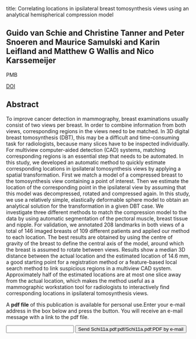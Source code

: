title: Correlating locations in ipsilateral breast tomosynthesis views using an analytical hemispherical compression model

## Guido van Schie and Christine Tanner and Peter Snoeren and Maurice Samulski and Karin Leifland and Matthew G Wallis and Nico Karssemeijer
PMB

<a href="https://doi.org/10.1088/0031-9155/56/15/006">DOI</a>

## Abstract
To improve cancer detection in mammography, breast examinations usually consist of two views per breast. In order to combine information from both views, corresponding regions in the views need to be matched. In 3D digital breast tomosynthesis (DBT), this may be a difficult and time-consuming task for radiologists, because many slices have to be inspected individually. For multiview computer-aided detection (CAD) systems, matching corresponding regions is an essential step that needs to be automated. In this study, we developed an automatic method to quickly estimate corresponding locations in ipsilateral tomosynthesis views by applying a spatial transformation. First we match a model of a compressed breast to the tomosynthesis view containing a point of interest. Then we estimate the location of the corresponding point in the ipsilateral view by assuming that this model was decompressed, rotated and compressed again. In this study, we use a relatively simple, elastically deformable sphere model to obtain an analytical solution for the transformation in a given DBT case. We investigate three different methods to match the compression model to the data by using automatic segmentation of the pectoral muscle, breast tissue and nipple. For validation, we annotated 208 landmarks in both views of a total of 146 imaged breasts of 109 different patients and applied our method to each location. The best results are obtained by using the centre of gravity of the breast to define the central axis of the model, around which the breast is assumed to rotate between views. Results show a median 3D distance between the actual location and the estimated location of 14.6 mm, a good starting point for a registration method or a feature-based local search method to link suspicious regions in a multiview CAD system. Approximately half of the estimated locations are at most one slice away from the actual location, which makes the method useful as a mammographic workstation tool for radiologists to interactively find corresponding locations in ipsilateral tomosynthesis views.

A <b>pdf file</b> of this publication is available for personal use.Enter your e-mail address in the box below and press the button. You will receive an e-mail message with a link to the pdf file.
<form action="sender.php">  <input type="text" name="email">  <input type="submit" value="Send Schi11a.pdf:pdf/Schi11a.pdf:PDF by e-mail"></form>